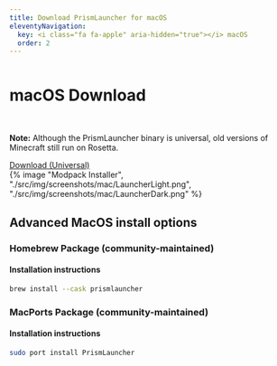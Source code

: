 ```yaml
---
title: Download PrismLauncher for macOS
eleventyNavigation:
  key: <i class="fa fa-apple" aria-hidden="true"></i> macOS 
  order: 2
---
```


<div class="download-content">
    <div class="row">
    <div class="column">
      <div>
        <h1>macOS Download</h1>
        <br>
        <p><strong>Note:</strong> Although the PrismLauncher binary is universal, old versions of Minecraft still run on Rosetta.</p>
        <a class="button is-big" href="https://github.com/placeholdermc/PrismLauncher/releases/download/{{ version.current }}/PrismLauncher-macOS-{{ version.current }}.tar.gz">Download (Universal)</a>
      </div>
    </div>
    <div class="column">
      {% image "Modpack Installer", "./src/img/screenshots/mac/LauncherLight.png", "./src/img/screenshots/mac/LauncherDark.png" %}
    </div>
  </div>
</div>

<div class="infobox top">

## Advanced MacOS install options

### Homebrew Package (community-maintained)

#### Installation instructions

```bash
brew install --cask prismlauncher
```

### MacPorts Package (community-maintained)

#### Installation instructions

```bash
sudo port install PrismLauncher
```
  
</div>
